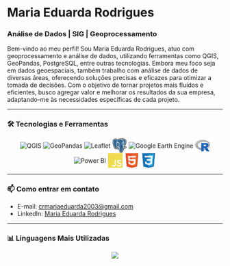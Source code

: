 # Maria Eduarda Rodrigues

### Análise de Dados | SIG | Geoprocessamento

Bem-vindo ao meu perfil! Sou Maria Eduarda Rodrigues, atuo com geoprocessamento e análise de dados, utilizando ferramentas como QGIS, GeoPandas, PostgreSQL, entre outras tecnologias. Embora meu foco seja em dados geoespaciais, também trabalho com análise de dados de diversas áreas, oferecendo soluções precisas e eficazes para otimizar a tomada de decisões. Com o objetivo de tornar projetos mais fluídos e eficientes, busco agregar valor e melhorar os resultados da sua empresa, adaptando-me às necessidades específicas de cada projeto.

---

### 🛠 Tecnologias e Ferramentas

<div align="center">
  <img align="center" alt="QGIS" height="35" width="35" src="https://upload.wikimedia.org/wikipedia/commons/thumb/9/91/QGIS_logo_new.svg/2048px-QGIS_logo_new.svg.png">
  <img align="center" alt="GeoPandas" height="35" width="105" src="https://geopandas.org/en/stable/_images/geopandas_logo.png">
  <img align="center" alt="Leaflet" height="35" width="85" src="https://upload.wikimedia.org/wikipedia/commons/thumb/1/13/Leaflet_logo.svg/2560px-Leaflet_logo.svg.png">
  <img align="center" alt="PostgreSQL" height="35" width="35" src="https://raw.githubusercontent.com/devicons/devicon/master/icons/postgresql/postgresql-original.svg">
  <img align="center" alt="Google Earth Engine" height="35" width="35" src="https://cdn.icon-icons.com/icons2/1508/PNG/512/googleearth-engine_104576.png">
  <img align="center" alt="R" height="35" width="35" src="https://raw.githubusercontent.com/devicons/devicon/master/icons/r/r-original.svg">
  <img align="center" alt="Power BI" height="35" width="35" src="https://upload.wikimedia.org/wikipedia/commons/thumb/c/cf/New_Power_BI_Logo.svg/1200px-New_Power_BI_Logo.svg.png">
  <img align="center" alt="JavaScript" height="35" width="35" src="https://raw.githubusercontent.com/devicons/devicon/master/icons/javascript/javascript-plain.svg">
  <img align="center" alt="HTML" height="35" width="35" src="https://raw.githubusercontent.com/devicons/devicon/master/icons/html5/html5-original.svg">
  <img align="center" alt="CSS" height="35" width="35" src="https://raw.githubusercontent.com/devicons/devicon/master/icons/css3/css3-original.svg">
</div>

---

### 📫 Como entrar em contato

- E-mail: [crmariaeduarda2003@gmail.com](mailto:crmariaeduarda2003@gmail.com)
- LinkedIn: [Maria Eduarda Rodrigues](https://www.linkedin.com/in/maducr/)

---

### 📊 Linguagens Mais Utilizadas

<p align="center">
  <img src="https://github-readme-stats.vercel.app/api/top-langs/?username=maducr&layout=compact&langs_count=7&theme=github_dark"/>
</p>
